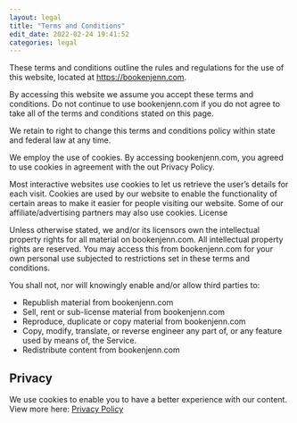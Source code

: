 ```yaml
---
layout: legal
title: "Terms and Conditions"
edit_date: 2022-02-24 19:41:52
categories: legal
---
```


These terms and conditions outline the rules and regulations for the use of this website, located at https://bookenjenn.com.

By accessing this website we assume you accept these terms and conditions. Do not continue to use bookenjenn.com if you do not agree to take all of the terms and conditions stated on this page.

We retain to right to change this terms and conditions policy within state and federal law at any time.

We employ the use of cookies. By accessing bookenjenn.com, you agreed to use cookies in agreement with the out Privacy Policy.

Most interactive websites use cookies to let us retrieve the user’s details for each visit. Cookies are used by our website to enable the functionality of certain areas to make it easier for people visiting our website. Some of our affiliate/advertising partners may also use cookies.
License

Unless otherwise stated, we and/or its licensors own the intellectual property rights for all material on bookenjenn.com. All intellectual property rights are reserved. You may access this from bookenjenn.com for your own personal use subjected to restrictions set in these terms and conditions.

You shall not, nor will knowingly enable and/or allow third parties to:

- Republish material from bookenjenn.com
- Sell, rent or sub-license material from bookenjenn.com
- Reproduce, duplicate or copy material from bookenjenn.com
- Copy, modify, translate, or reverse engineer any part of, or any feature used by means of, the Service.
- Redistribute content from bookenjenn.com

## Privacy

We use cookies to enable you to have a better experience with our content. View more here: <a href="/legal/privacy-policy">Privacy Policy</a>